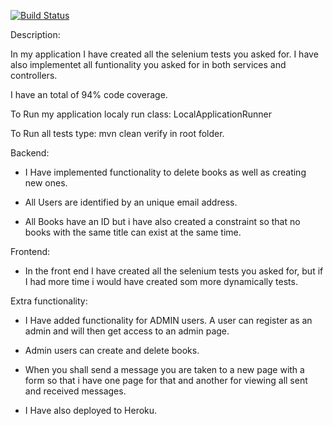 
<!--- Travis CI build status banner -->
[![Build Status](https://travis-ci.org/synend16/java_ee_exam.svg?branch=master)](https://travis-ci.org/synend16/java_ee_exam)

Description:

In my application I have created all the selenium tests you asked for. I have also implementet all funtionality you asked for
in both services and controllers.

I have an total of 94% code coverage.



To Run my application localy run class: LocalApplicationRunner

To Run all tests type: mvn clean verify in root folder.


Backend:

- I Have implemented functionality to delete books as well as creating new ones.

- All Users are identified by an unique email address.

- All Books have an ID but i have also created a constraint so that no books with the same title can exist at the same time.




Frontend:

- In the front end I have created all the selenium tests you asked for,
  but if I had more time i would have created som more dynamically tests.


Extra functionality:

- I Have added functionality for ADMIN users. A user can register as an admin and will then get access to an admin page.

- Admin users can create and delete books.

- When you shall send a message you are taken to a new page with a form so that i have one page for that and another for
  viewing all sent and received messages.

- I Have also deployed to Heroku.